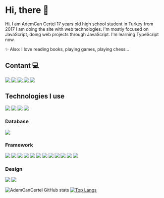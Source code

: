 <h1>Hi, there 👋</h1>
Hi, I am AdemCan Certel 17 years old high school student in Turkey from 2017 I am doing the site with web technologies. I'm mostly focused on JavaScript, doing web projects through JavaScript. I'm learning TypeScript now. 

✨ Also: I love reading books, playing games, playing chess...

<h2>Contant 💻</h2>
  <a target="_blank" href="https://linkedin.com/in/ademcancertel">
    <img src="https://img.shields.io/badge/linkedin-%230077B5.svg?&style=for-the-badge&logo=linkedin&logoColor=white" />
  </a>
  
  <a target="_blank" href="https://www.facebook.com/ademcancertel/">
  <img src="https://img.shields.io/badge/Facebook-1877F2?style=for-the-badge&logo=facebook&logoColor=white"/>
  </a>

  <a target="_blank" href="https://instagram.com/ademcancertel_">
    <img src="https://img.shields.io/badge/Instagram-E4405F?style=for-the-badge&logo=instagram&logoColor=white"/>
   </a>
   
  <a target="_blank" href="https://twitter.com/CertelAdemCan">
    <img src="https://img.shields.io/badge/Twitter-1DA1F2?style=for-the-badge&logo=twitter&logoColor=white"/>
   </a>

<a target="_blank" href="https://discord.gg/dwgkB4hua2">
  <img src="https://img.shields.io/badge/Discord-7289DA?style=for-the-badge&logo=discord&logoColor=white"/>
 </a>

<div class="display: flex;">
<h2>Technologies I use</h2>
  <img src="https://img.shields.io/badge/HTML5-E34F26?style=for-the-badge&logo=html5&logoColor=white"/>
  <img src="https://img.shields.io/badge/CSS3-1572B6?style=for-the-badge&logo=css3&logoColor=white"/>
  <img src="https://img.shields.io/badge/JavaScript-F7DF1E?style=for-the-badge&logo=javascript&logoColor=black"/>
  <img src="https://img.shields.io/badge/TypeScript-007ACC?style=for-the-badge&logo=typescript&logoColor=white"/>
 <h3>Database</h3>
  <img src="https://img.shields.io/badge/MongoDB-4EA94B?style=for-the-badge&logo=mongodb&logoColor=white"/>
 <h3>Framework</h3>
   <img src="https://img.shields.io/badge/Node.js-339933?style=for-the-badge&logo=nodedotjs&logoColor=white"/>
   <img src="https://img.shields.io/badge/npm-CB3837?style=for-the-badge&logo=npm&logoColor=white"/>
   <img src="https://img.shields.io/badge/Yarn-2C8EBB?style=for-the-badge&logo=yarn&logoColor=white"/>
   <img src="https://img.shields.io/badge/Sass-CC6699?style=for-the-badge&logo=sass&logoColor=white"/>
   <img src="https://img.shields.io/badge/Markdown-000000?style=for-the-badge&logo=markdown&logoColor=white">
   <img src="https://img.shields.io/badge/React-20232A?style=for-the-badge&logo=react&logoColor=61DAFB"/>
   <img src="https://img.shields.io/badge/Electron-2B2E3A?style=for-the-badge&logo=electron&logoColor=9FEAF9"/>
   <img src="ttps://img.shields.io/badge/Vue.js-35495E?style=for-the-badge&logo=vuedotjs&logoColor=4FC08D"/>
   <img src="https://img.shields.io/badge/Docker-2CA5E0?style=for-the-badge&logo=docker&logoColor=white"/>
   <img src="https://img.shields.io/badge/Git-F05032?style=for-the-badge&logo=git&logoColor=white"/>
   <img src="https://img.shields.io/badge/nuxt.js-00C58E?style=for-the-badge&logo=nuxtdotjs&logoColor=white"/>
   <img src="https://img.shields.io/badge/next.js-000000?style=for-the-badge&logo=nextdotjs&logoColor=white"/>
 <h3>Design</h3>
   <img src="ttps://img.shields.io/badge/Figma-F24E1E?style=for-the-badge&logo=figma&logoColor=white"/>
   <img src="https://img.shields.io/badge/Canva-%2300C4CC.svg?&style=for-the-badge&logo=Canva&logoColor=white"/>
 </div>

![AdemCanCertel GitHub stats](https://github-readme-stats.vercel.app/api?username=AdemCanCertel&theme=dark&show_icons=true)
[![Top Langs](https://github-readme-stats.vercel.app/api/top-langs/?username=AdemCanCertel&theme=dark&layout=compact)](https://github.com/anuraghazra/github-readme-stats)
